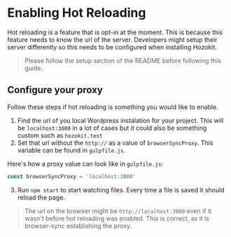 # Enabling Hot Reloading

Hot reloading is a feature that is opt-in at the moment. This is because this feature needs to know the url of the server.
Developers might setup their server differently so this needs to be configured when installing Hozokit.

> Please follow the setup section of the README before following this guide.

## Configure your proxy

Follow these steps if hot reloading is something you would like to enable.

1. Find the url of you local Wordpress instalation for your project. This will be `localhost:3000` in a lot of cases but it could also be something custom such as `hozokit.test`
2. Set that url without the `http://` as a value of `browserSyncProxy`. This variable can be found in `gulpfile.js`.

Here's how a proxy value can look like in `gulpfile.js`: 

```javascript
const browserSyncProxy = 'localhost:3000'
```

3. Run `npm start` to start watching files. Every time a file is saved it should reload the page. 

> The url on the browser might be `http://localhost:3000` even if it wasn't before hot reloading was enabled. This is correct, as it is browser-sync establishing the proxy.